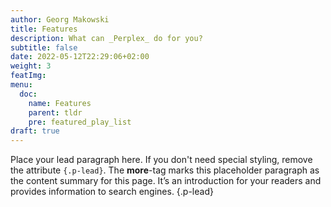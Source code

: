 ```yaml
---
author: Georg Makowski
title: Features
description: What can _Perplex_ do for you?
subtitle: false
date: 2022-05-12T22:29:06+02:00 
weight: 3
featImg:
menu:
  doc:
    name: Features
    parent: tldr
    pre: featured_play_list
draft: true
---
```


Place your lead paragraph here. If you don't need special styling, remove the attribute `{.p-lead}`. The **more**-tag marks this placeholder paragraph as the content summary for this page. It’s an introduction for your readers and provides information to search engines. 
{.p-lead} <!--more-->
